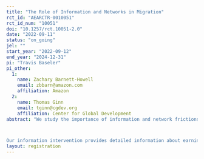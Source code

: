 ```yaml
---
title: "The Role of Information and Networks in Migration"
rct_id: "AEARCTR-0010051"
rct_id_num: "10051"
doi: "10.1257/rct.10051-2.0"
date: "2022-09-11"
status: "on_going"
jel: ""
start_year: "2022-09-12"
end_year: "2024-12-31"
pi: "Travis Baseler"
pi_other:
  1:
    name: Zachary Barnett-Howell
    email: zbbarn@amazon.com
    affiliation: Amazon
  2:
    name: Thomas Ginn
    email: tginn@cgdev.org
    affiliation: Center for Global Development
abstract: "We study the importance of information and network frictions facing potential rural-urban migrants in Kenya using a cluster-randomized trial with a representative set of households across 5 Kenyan counties. Pre-experimental work shows that rural workers' beliefs about income in the largest Kenyan city, Nairobi, are severely downward biased on average, and that many potential migrants have limited or no social connections in Nairobi. Given the importance of social networks in forming beliefs, assisting with job search, and providing localized information, it is possible that limited information and weak networks act as a barrier to migration. 

Our information intervention provides detailed information about earnings in Nairobi. Our ``group'' and ``guide'' interventions supplement this information by attempting to leverage origin and destination social networks, respectively, to facilitate migration. Our ``group'' intervention presents the same information in a group setting, and encourages villagers to share information with each other about Nairobi, discuss their plans to migrate in the future, and potentially coordinate their trips. Our ``guide'' intervention pairs prospective migrants with established local residents in Nairobi, who talk with them over the phone or in person to share information about the city. In some villages receiving information about Nairobi, we survey both treated and untreated households, allowing us to study the determinants of information diffusion through social networks."
layout: registration
---
```


